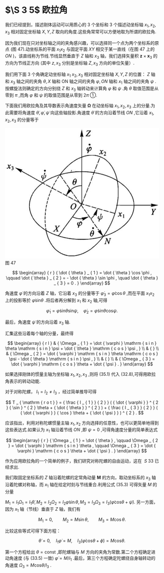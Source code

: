 # $\S 3 5$ 欧拉角

我们已经提到，描述刚体运动可以用质心的 3 个坐标和 3 个描述动坐标轴 $x _ { 1 } , x _ { 2 } , x _ { 3 }$ 相对固定坐标轴 $X , Y , Z$ 取向的角度.这些角常常可以方便地取为所谓的欧拉角.

因为我们现在只对坐标轴之间的夹角感兴趣，可以选择同一个点为两个坐标系的原点 (图 47).动坐标系的平面 $x _ { 1 } x _ { 2 }$ 与固定平面 $X Y$ 相交于某一直线（在图 47 上的 $O N$ )，该直线称为节线.节线显然垂直于 $Z$ 轴和 $x _ { 3 }$ 轴，我们选择矢量积 ${ \pmb z } \times { \pmb x } _ { 3 }$ 的方向为节线正方向 (其中 $z , x _ { 3 }$ 分别是坐标轴 $Z , x _ { 3 }$ 方向的单位矢量）.

我们用下面 3 个角确定动坐标轴 $x _ { 1 }$ $x _ { 2 } , x _ { 3 }$ 相对固定坐标轴 $X , Y , Z$ 的位置： $Z$ 轴和 $x _ { 3 }$ 轴之间的夹角 $\theta , X$ 轴和 ON 轴之间的夹角 $\varphi , O N$ 轴和 $x _ { 1 }$ 轴之间的夹角 $\psi$ .按螺旋法则确定的方向分别绕 $Z$ 和 $x _ { 3 }$ 轴转动来计算角 $\varphi$ 和 $\psi$ .角 $\theta$ 取值范围是从零到 $\pi$ ,而角 $\varphi$ 和 $\psi$ 的取值范围是从零到 $2 \pi$ ①.

下面我们用欧拉角及其导数表示角速度矢量 ${\pmb { \Omega }}$ 在动坐标轴 $x _ { 1 } , x _ { 2 } , x _ { 3 }$ 上的分量.为此需要将角速度 $\dot { \theta } , \dot { \varphi } , \dot { \psi }$ 向这些轴投影.角速度 $\dot { \theta }$ 的方向沿着节线 $O N$ ,它沿着 $x _ { 1 } , x _ { 2 } , x _ { 3 }$ 的分量等于

![](images/cce25877e358df97b9cb1ee55e791d295e498101831d4062d6ee0c2a7fbc8754.jpg)
图 47

$$
\begin{array} { r } { \dot { \theta } _ { 1 } = \dot { \theta } \cos \phi , \qquad \dot { \theta } _ { 2 } = - \dot { \theta } \sin \phi , \quad \dot { \theta } _ { 3 } = 0 . } \end{array}
$$

角速度 $\dot { \varphi }$ 的方向沿着 $Z$ 轴，它沿着 $x _ { 3 }$ 的分量等于 $\dot { \varphi } _ { 3 } = \dot { \varphi } \cos \theta$ ,而在平面 $x _ { 1 } x _ { 2 }$ 上的投影等於 $\dot { \varphi } \mathrm { s i n } \theta$ .将后者再分解到 $x _ { 1 }$ 和 $x _ { 2 }$ 轴,可得

$$
\dot { \varphi } _ { 1 } = \dot { \varphi } \mathrm { s i n } \theta \mathrm { s i n } \psi , \quad \dot { \varphi } _ { 2 } = \dot { \varphi } \mathrm { s i n } \theta \mathrm { c o s } \psi .
$$

最后，角速度 $\dot { \psi }$ 的方向沿着 $x _ { 3 }$ 轴.

汇集这些沿着每个轴的分量，最终得

$$
\begin{array} { r l } & { \Omega _ { 1 } = \dot { \varphi } \mathrm { s i n } \theta \mathrm { s i n } \psi + \dot { \theta } \mathrm { c o s } \psi , } \\ & { } \\ & { \Omega _ { 2 } = \dot { \varphi } \mathrm { s i n } \theta \mathrm { c o s } \psi - \dot { \theta } \mathrm { s i n } \psi , } \\ & { } \\ & { \Omega _ { 3 } = \dot { \varphi } \mathrm { c o s } \theta + \dot { \psi } . } \end{array}
$$

如果选择刚体的惯量主轴为坐标轴 $x _ { 1 } , x _ { 2 } , x _ { 3 }$ ,则将 (35.1) 代入 (32.8),可得用欧拉角表示的转动动能.

对于对称陀螺， $I _ { 1 } = I _ { 2 } { \neq } I _ { 3 }$ ，经过简单推导可得

$$
T _ { \mathrm { r o t } } = { \frac { I _ { 1 } } { 2 } } ( { \dot { \varphi } } ^ { 2 } { \sin } ^ { 2 } \theta + { \dot { \theta } } ^ { 2 } ) + { \frac { I _ { 3 } } { 2 } } ( { \dot { \varphi } } { \cos } \theta + { \dot { \psi } } ) ^ { 2 } .
$$

应该指出，利用对称陀螺惯量主轴 $x _ { 1 } , x _ { 2 }$ 方向选择的任意性，也可以更简单地得到这些表达式.如果认为 $x _ { 1 }$ 轴沿着节线 $O N$ ,即 $\psi = 0$ ,可得角速度分量的简单表达式

$$
\begin{array} { r } { \Omega _ { 1 } = \dot { \theta } , \qquad \Omega _ { 2 } = \dot { \varphi } \mathrm { s i n } \theta , \qquad \Omega _ { 3 } = \dot { \varphi } \mathrm { c o s } \theta + \dot { \psi } . } \end{array}
$$

作为应用欧拉角的一个简单的例子，我们研究对称陀螺的自由运动，这在 $\ S \ 3 3$ 已经求出.

我们取固定坐标系的 $Z$ 轴沿着陀螺的定常角动量 $\pmb { M }$ 的方向，取动坐标系的 $x _ { 3 }$ 轴沿着陀螺对称轴，而 $x _ { 1 }$ 轴在给定时刻与节线重合.利用公式 (35.3) 可得矢量 $M$ 的分量

$M _ { 1 } = I _ { 1 } \Omega _ { 1 } = I _ { 1 } { \dot { \theta } } , M _ { 2 } = I _ { 2 } \Omega _ { 2 } = I _ { 2 } { \dot { \varphi } } { \sin } \theta , M _ { 3 } = I _ { 3 } \Omega _ { 3 } = I _ { 3 } ( \dot { \varphi } \mathrm { c o s } \theta + \dot { \psi } ) .$ 另一方面，因为 $x _ { 1 }$ 轴（节线）垂直于 $Z$ 轴，我们有

$$
M _ { 1 } = 0 , \qquad M _ { 2 } = M \sin \theta , \qquad M _ { 3 } = M \cos \theta .
$$

比较这些等式可得下面方程：

$$
\dot { \theta } = 0 , \quad I _ { 1 } \dot { \varphi } = M , \quad I _ { 3 } ( \dot { \varphi } \mathrm { c o s } \theta + \dot { \phi } ) = M \mathrm { c o s } \theta .
$$

第一个方程给出 $\theta = \mathrm { c o n s t }$ ,即陀螺轴与 $M$ 方向的夹角为常数.第二个方程确定进动角速度 (与 (33.5) 一致) $\dot { \varphi } = M / I _ { 1 }$ .最后，第三个方程确定陀螺绕自身轴转动的角速度 $\Omega _ { 3 } = M \mathrm { c o s } \theta / I _ { 3 }$ .
